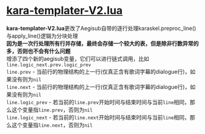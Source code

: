 # [kara-templater-V2.lua](../../../automation/autoload/kara-templater-V2.lua)  
**kara-templater-V2.lua**更改了Aegisub自带的逐行处理karaskel.preproc_line()与apply_line()逻辑为分块处理  
**因为是一次行处理所有行并存储，最终会存储一个较大的表，但是除非行数异常的多，否则也不会有什么问题**  
增添了四个新的aegisub变量，它们可以进行链式调用，比如`line.logic_next.prev.logic_prev`  
`line.prev`  - 当前行的物理结构的上一行(仅真正含有歌词字幕的dialogue行)，如果没有则为`nil`  
`line.next`  - 当前行的物理结构的上一行(仅真正含有歌词字幕的dialogue行)，如果没有则为`nil`  
`line.logic_prev` - 若当前的`line.prev`开始时间与结束时间与当前`line`相同，那么这个变量指`line.prev`，否则为`nil`  
`line.logic_next` - 若当前的`line.next`开始时间与结束时间与当前`line`相同，那么这个变量指`line.next`，否则为`nil`